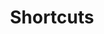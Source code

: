 ---
title: Shortcuts
layout: revealjs-exercise
goal: "Learn suffixes and increase your vocabulary with cognates."
why:
  - "Study/Studying = Estudar/Estudando: 'ando' is the Portuguese 'ing'."
  - "Learn how to conjugate verbs without ever seeing a table of conjugations."
  - "Long words are usually very similar (cognates) in most languages."
standardtime: 700

content:
  - center: "-ando"
    translate: "-ing"
  - center: "-endo"
    translate: "-ing"
  - center: "-indo"
    translate: "-ing"
  - center: "-ei"
    translate: "-ed"
  - center: "-i"
    translate: "-ed"
  - center: "-ível"
    translate: "-ible"
  - center: "-ável"
    translate: "-able"
  - center: "-dade"
    translate: "-ity"
  - center: "-ência"
    translate: "ence"
  - center: "estudando"
    translate: "studying"
  - center: "trabalhando"
    translate: "working"
  - center: "cantando"
    translate: "singing"
  - center: "comendo"
    translate: "eating"
  - center: "bebendo"
    translate: "drinking"
  - center: "rindo"
    translate: "laughing"
  - center: "caindo"
    translate: "falling"
  - center: "saindo"
    translate: "leaving"
  - center: "estudei"
    translate: "studied"
  - center: "trabalhei"
    translate: "worked"
  - center: "cantei"
    translate: "sang"
  - center: "comi"
    translate: "ate"
  - center: "bebi"
    translate: "drank"
  - center: "ri"
    translate: "laughed"
  - center: "caí"
    translate: "fell"
  - center: "saí"
    translate: "left"
  - center: "geralmente"
    translate: "generally"
  - center: "separadamente"
    translate: "seperately"
  - center: "facilmente"
    translate: "easily"
  - center: "acessível"
    translate: "accessible"
  - center: "divisível" 
    translate: "divisible"
  - center: "admirável"
    translate: "admirable"
  - center: "mensurável"
    translate: "measurable"
  - center: "capacidade"
    translate: "capacity"
  - center: "flexibilidade"
    translate: "flexibility"
  - center: "eternidade"
    translate: "eternity"
  - center: "violência"
    translate: "violence"
  - center: "dependência"
    translate: "dependence"
  - center: "paciência"
    translate: "patience"
---